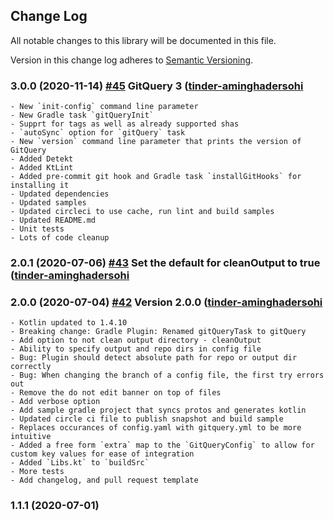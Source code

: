 ## Change Log
All notable changes to this library will be documented in this file.

Version in this change log adheres to [Semantic Versioning](http://semver.org/).

### 3.0.0 (2020-11-14) [#45](https://github.com/Tinder/GitQuery/pull/45) GitQuery 3 ([tinder-aminghadersohi](https://github.com/tinder-aminghadersohi)
    - New `init-config` command line parameter
    - New Gradle task `gitQueryInit` 
    - Supprt for tags as well as already supported shas
    - `autoSync` option for `gitQuery` task
    - New `version` command line parameter that prints the version of GitQuery
    - Added Detekt
    - Added KtLint
    - Added pre-commit git hook and Gradle task `installGitHooks` for installing it
    - Updated dependencies
    - Updated samples 
    - Updated circleci to use cache, run lint and build samples
    - Updated README.md
    - Unit tests
    - Lots of code cleanup


### 2.0.1 (2020-07-06) [#43](https://github.com/Tinder/GitQuery/pull/43) Set the default for cleanOutput to true ([tinder-aminghadersohi](https://github.com/tinder-aminghadersohi)

### 2.0.0 (2020-07-04) [#42](https://github.com/Tinder/GitQuery/pull/42) Version 2.0.0 ([tinder-aminghadersohi](https://github.com/tinder-aminghadersohi)
    - Kotlin updated to 1.4.10
    - Breaking change: Gradle Plugin: Renamed gitQueryTask to gitQuery 
    - Add option to not clean output directory - cleanOutput
    - Ability to specify output and repo dirs in config file
    - Bug: Plugin should detect absolute path for repo or output dir correctly
    - Bug: When changing the branch of a config file, the first try errors out
    - Remove the do not edit banner on top of files
    - Add verbose option
    - Add sample gradle project that syncs protos and generates kotlin
    - Updated circle ci file to publish snapshot and build sample
    - Replaces occurances of config.yaml with gitquery.yml to be more intuitive
    - Added a free form `extra` map to the `GitQueryConfig` to allow for custom key values for ease of integration
    - Added `Libs.kt` to `buildSrc`
    - More tests
    - Add changelog, and pull request template

### 1.1.1 (2020-07-01)
